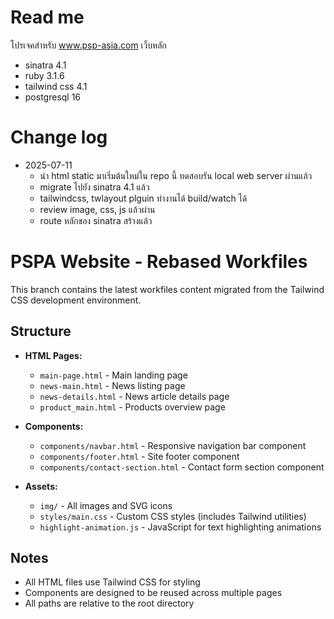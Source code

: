 # Read me

โปรเจคสำหรับ www.psp-asia.com เว็บหลัก

- sinatra 4.1
- ruby 3.1.6
- tailwind css 4.1
- postgresql 16

# Change log

- 2025-07-11
  - นำ html static มาเริ่มต้นใหม่ใน repo นี้ ทดสอบรัน local web server ผ่านแล้ว
  - migrate ไปยัง sinatra 4.1 แล้ว
  - tailwindcss, twlayout plguin ทำงานได้ build/watch ได้
  - review image, css, js แล้วผ่าน
  - route หลักของ sinatra สร้างแล้ว


# PSPA Website - Rebased Workfiles

This branch contains the latest workfiles content migrated from the Tailwind CSS development environment. 

## Structure

- **HTML Pages:**
  - `main-page.html` - Main landing page
  - `news-main.html` - News listing page
  - `news-details.html` - News article details page
  - `product_main.html` - Products overview page

- **Components:**
  - `components/navbar.html` - Responsive navigation bar component
  - `components/footer.html` - Site footer component
  - `components/contact-section.html` - Contact form section component

- **Assets:**
  - `img/` - All images and SVG icons
  - `styles/main.css` - Custom CSS styles (includes Tailwind utilities)
  - `highlight-animation.js` - JavaScript for text highlighting animations

## Notes

- All HTML files use Tailwind CSS for styling
- Components are designed to be reused across multiple pages
- All paths are relative to the root directory
